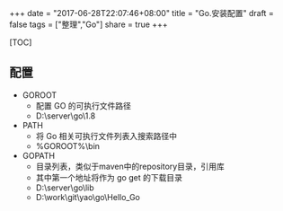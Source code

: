 +++
date = "2017-06-28T22:07:46+08:00"
title = "Go.安装配置"
draft = false
tags = ["整理","Go"]
share = true
+++

[TOC]

## 配置
- GOROOT
    - 配置 GO 的可执行文件路径
    - D:\server\go\1.8
- PATH
    - 将 Go 相关可执行文件列表入搜索路径中
    - %GOROOT%\bin
- GOPATH
    - 目录列表，类似于maven中的repository目录，引用库
    - 其中第一个地址将作为 go get 的下载目录
    - D:\server\go\lib
    - D:\work\git\yao\go\Hello_Go
